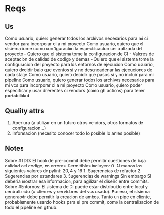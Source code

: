 # Reqs

## Us

Como usuario, quiero generar todos los archivos necesarios para mi ci vendor para incorporar ci a mi proyecto
Como usuario, quiero que el sistema tome como configuracion la especificacion centralizada del proyecto
	- Quiero que el sistema tome la configuracion de CI
		- Valores de aceptacion de calidad de codigo y demas
	- Quiero que el sistema tome la configuracion del proyecto para los entornos de ejecucion
Como usuario, quiero decidir bajo que eventos si y no desencadenar las ejecuciones de cada stage
Como usuario, quiero decidir que pasos si y no incluir para mi pipeline
Como usuario, quiero generar todos los archivos necesarios para mi vcs para incorporar ci a mi proyecto
Como usuario, quiero poder especificar y usar diferentes ci vendors (como gh actions) para tener portabilidad

## Quality attrs

1. Apertura (a utilizar en un futuro otros vendors, otros formatos de configuracion...)
2. Informacion (necesito conocer todo lo posible lo antes posible)

## Notes

Sobre #TDD: El hook de pre-commit debe permitir cuestiones de baja calidad del codigo, no errores. Permitibles incluyen:
	0. Al menos los siguientes valores de pylint: 20, 4 y 16
	1. Sugerencias de refactor
	2. Sugerencias por estandares
	3. Sugerencias de warnings
Sin embargo SI deberia mostrar esa informacion, para agilizar el diseño entre commits.
Sobre #Entornos: El sistema de CI puede estar distribuido entre local y centralizado (o clientes y servidores del vcs usado). 
Por eso, el sistema generaodr debe permitir la creacion de ambos. Tanto un pipe en cliente, probablemente usando hooks 
para el pre commit, como la centralizacion de todo el pipeline en github.
